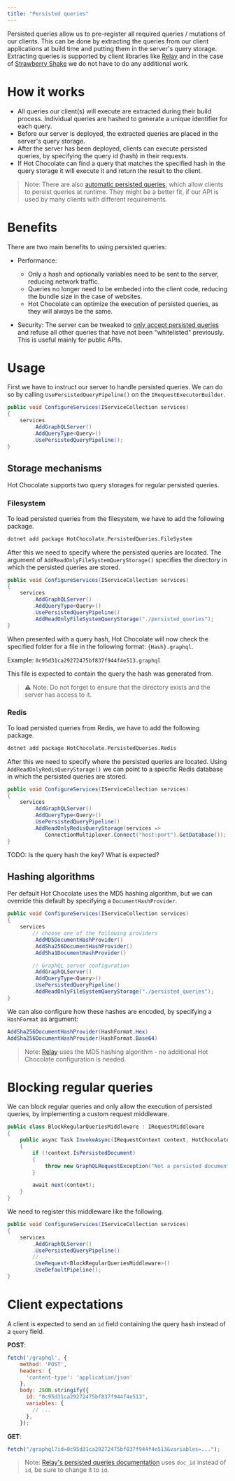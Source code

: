 ```yaml
---
title: "Persisted queries"
---
```


Persisted queries allow us to pre-register all required queries / mutations of our clients. This can be done by extracting the queries from our client applications at build time and putting them in the server's query storage. Extracting queries is supported by client libraries like [Relay](https://relay.dev/docs/guides/persisted-queries/) and in the case of [Strawberry Shake](/docs/strawberryshake) we do not have to do any additional work.

# How it works

- All queries our client(s) will execute are extracted during their build process. Individual queries are hashed to generate a unique identifier for each query.
- Before our server is deployed, the extracted queries are placed in the server's query storage.
- After the server has been deployed, clients can execute persisted queries, by specifying the query id (hash) in their requests.
- If Hot Chocolate can find a query that matches the specified hash in the query storage it will execute it and return the result to the client.

> Note: There are also [automatic persisted queries](/docs/hotchocolate/performance/automatic-persisted-queries), which allow clients to persist queries at runtime. They might be a better fit, if our API is used by many clients with different requirements.

# Benefits

There are two main benefits to using persisted queries:

- Performance:

  - Only a hash and optionally variables need to be sent to the server, reducing network traffic.
  - Queries no longer need to be embeded into the client code, reducing the bundle size in the case of websites.
  - Hot Chocolate can optimize the execution of persisted queries, as they will always be the same.

- Security: The server can be tweaked to [only accept persisted queries](#blocking-regular-queries) and refuse all other queries that have not been "whitelisted" previously. This is useful mainly for public APIs.

# Usage

First we have to instruct our server to handle persisted queries. We can do so by calling `UsePersistedQueryPipeline()` on the `IRequestExecutorBuilder`.

```csharp
public void ConfigureServices(IServiceCollection services)
{
    services
        .AddGraphQLServer()
        .AddQueryType<Query>()
        .UsePersistedQueryPipeline();
}
```

## Storage mechanisms

Hot Chocolate supports two query storages for regular persisted queries.

### Filesystem

To load persisted queries from the filesystem, we have to add the following package.

```bash
dotnet add package HotChocolate.PersistedQueries.FileSystem
```

After this we need to specify where the persisted queries are located. The argument of `AddReadOnlyFileSystemQueryStorage()` specifies the directory in which the persisted queries are stored.

```csharp
public void ConfigureServices(IServiceCollection services)
{
    services
        .AddGraphQLServer()
        .AddQueryType<Query>()
        .UsePersistedQueryPipeline()
        .AddReadOnlyFileSystemQueryStorage("./persisted_queries");
}
```

When presented with a query hash, Hot Chocolate will now check the specified folder for a file in the following format: `{Hash}.graphql`.

Example: `0c95d31ca29272475bf837f944f4e513.graphql`

This file is expected to contain the query the hash was generated from.

> ⚠️ Note: Do not forget to ensure that the directory exists and the server has access to it.

### Redis

To load persisted queries from Redis, we have to add the following package.

```bash
dotnet add package HotChocolate.PersistedQueries.Redis
```

After this we need to specify where the persisted queries are located. Using `AddReadOnlyRedisQueryStorage()` we can point to a specific Redis database in which the persisted queries are stored.

```csharp
public void ConfigureServices(IServiceCollection services)
{
    services
        .AddGraphQLServer()
        .AddQueryType<Query>()
        .UsePersistedQueryPipeline()
        .AddReadOnlyRedisQueryStorage(services =>
            ConnectionMultiplexer.Connect("host:port").GetDatabase());
}
```

TODO: Is the query hash the key? What is expected?

## Hashing algorithms

Per default Hot Chocolate uses the MD5 hashing algorithm, but we can override this default by specifying a `DocumentHashProvider`.

```csharp
public void ConfigureServices(IServiceCollection services)
{
    services
        // choose one of the following providers
        .AddMD5DocumentHashProvider()
        .AddSha256DocumentHashProvider()
        .AddSha1DocumentHashProvider()

        // GraphQL server configuration
        .AddGraphQLServer()
        .AddQueryType<Query>()
        .UsePersistedQueryPipeline()
        .AddReadOnlyFileSystemQueryStorage("./persisted_queries");
}
```

We can also configure how these hashes are encoded, by specifying a `HashFormat` as argument:

```csharp
AddSha256DocumentHashProvider(HashFormat.Hex)
AddSha256DocumentHashProvider(HashFormat.Base64)
```

> Note: [Relay](https://relay.dev) uses the MD5 hashing algorithm - no additional Hot Chocolate configuration is needed.

# Blocking regular queries

We can block regular queries and only allow the execution of persisted queries, by implementing a custom request middleware.

```csharp
public class BlockRegularQueriesMiddleware : IRequestMiddleware
{
    public async Task InvokeAsync(IRequestContext context, HotChocolate.Execution.RequestDelegate next)
    {
        if (!context.IsPersistedDocument)
        {
            throw new GraphQLRequestException("Not a persisted document");
        }

        await next(context);
    }
}
```

We need to register this middleware like the following.

```csharp
public void ConfigureServices(IServiceCollection services)
{
    services
        .AddGraphQLServer()
        .UsePersistedQueryPipeline()
        // ...
        .UseRequest<BlockRegularQueriesMiddleware>()
        .UseDefaultPipeline();
}
```

# Client expectations

A client is expected to send an `id` field containing the query hash instead of a `query` field.

**POST**:

```js
fetch('/graphql', {
    method: 'POST',
    headers: {
      'content-type': 'application/json'
    },
    body: JSON.stringify({
      id: "0c95d31ca29272475bf837f944f4e513",
      variables: {
        // ...
      },
    });
```

**GET**:

```js
fetch("/graphql?id=0c95d31ca29272475bf837f944f4e513&variables=...");
```

> Note: [Relay's persisted queries documentation](https://relay.dev/docs/guides/persisted-queries/#network-layer-changes) uses `doc_id` instead of `id`, be sure to change it to `id`.
